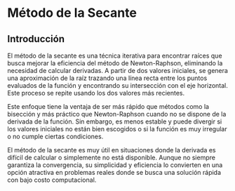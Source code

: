 # Método de la Secante
## Introducción
El método de la secante es una técnica iterativa para encontrar raíces que busca mejorar la eficiencia del método de Newton-Raphson, eliminando la necesidad de calcular derivadas. A partir de dos valores iniciales, se genera una aproximación de la raíz trazando una línea recta entre los puntos evaluados de la función y encontrando su intersección con el eje horizontal. Este proceso se repite usando los dos valores más recientes.

Este enfoque tiene la ventaja de ser más rápido que métodos como la bisección y más práctico que Newton-Raphson cuando no se dispone de la derivada de la función. Sin embargo, es menos estable y puede divergir si los valores iniciales no están bien escogidos o si la función es muy irregular o no cumple ciertas condiciones.

El método de la secante es muy útil en situaciones donde la derivada es difícil de calcular o simplemente no está disponible. Aunque no siempre garantiza la convergencia, su simplicidad y eficiencia lo convierten en una opción atractiva en problemas reales donde se busca una solución rápida con bajo costo computacional.


